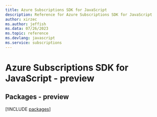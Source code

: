 ```yaml
---
title: Azure Subscriptions SDK for JavaScript
description: Reference for Azure Subscriptions SDK for JavaScript
author: xirzec
ms.author: jeffish
ms.data: 07/26/2023
ms.topic: reference
ms.devlang: javascript
ms.service: subscriptions
---
```

# Azure Subscriptions SDK for JavaScript - preview
## Packages - preview
[!INCLUDE [packages](subscriptions-index.md)]